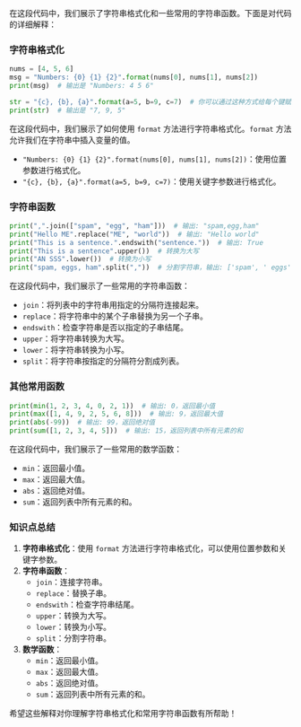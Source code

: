 
在这段代码中，我们展示了字符串格式化和一些常用的字符串函数。下面是对代码的详细解释：

### 字符串格式化

```python
nums = [4, 5, 6]
msg = "Numbers: {0} {1} {2}".format(nums[0], nums[1], nums[2])
print(msg)  # 输出是 "Numbers: 4 5 6"

str = "{c}, {b}, {a}".format(a=5, b=9, c=7)  # 你可以通过这种方式给每个键赋值
print(str)  # 输出是 "7, 9, 5"
```

在这段代码中，我们展示了如何使用 `format` 方法进行字符串格式化。`format` 方法允许我们在字符串中插入变量的值。

- `"Numbers: {0} {1} {2}".format(nums[0], nums[1], nums[2])`：使用位置参数进行格式化。
- `"{c}, {b}, {a}".format(a=5, b=9, c=7)`：使用关键字参数进行格式化。

### 字符串函数

```python
print(",".join(["spam", "egg", "ham"]))  # 输出: "spam,egg,ham"
print("Hello ME".replace("ME", "world"))  # 输出: "Hello world"
print("This is a sentence.".endswith("sentence."))  # 输出: True
print("This is a sentence".upper())  # 转换为大写
print("AN SSS".lower())  # 转换为小写
print("spam, eggs, ham".split(","))  # 分割字符串，输出: ['spam', ' eggs', ' ham']
```

在这段代码中，我们展示了一些常用的字符串函数：

- `join`：将列表中的字符串用指定的分隔符连接起来。
- `replace`：将字符串中的某个子串替换为另一个子串。
- `endswith`：检查字符串是否以指定的子串结尾。
- `upper`：将字符串转换为大写。
- `lower`：将字符串转换为小写。
- `split`：将字符串按指定的分隔符分割成列表。

### 其他常用函数

```python
print(min(1, 2, 3, 4, 0, 2, 1))  # 输出: 0，返回最小值
print(max([1, 4, 9, 2, 5, 6, 8]))  # 输出: 9，返回最大值
print(abs(-99))  # 输出: 99，返回绝对值
print(sum([1, 2, 3, 4, 5]))  # 输出: 15，返回列表中所有元素的和
```

在这段代码中，我们展示了一些常用的数学函数：

- `min`：返回最小值。
- `max`：返回最大值。
- `abs`：返回绝对值。
- `sum`：返回列表中所有元素的和。

### 知识点总结

1. **字符串格式化**：使用 `format` 方法进行字符串格式化，可以使用位置参数和关键字参数。
2. **字符串函数**：
   - `join`：连接字符串。
   - `replace`：替换子串。
   - `endswith`：检查字符串结尾。
   - `upper`：转换为大写。
   - `lower`：转换为小写。
   - `split`：分割字符串。
3. **数学函数**：
   - `min`：返回最小值。
   - `max`：返回最大值。
   - `abs`：返回绝对值。
   - `sum`：返回列表中所有元素的和。

希望这些解释对你理解字符串格式化和常用字符串函数有所帮助！
<!--stackedit_data:
eyJoaXN0b3J5IjpbOTA2NjgxMTgyXX0=
-->